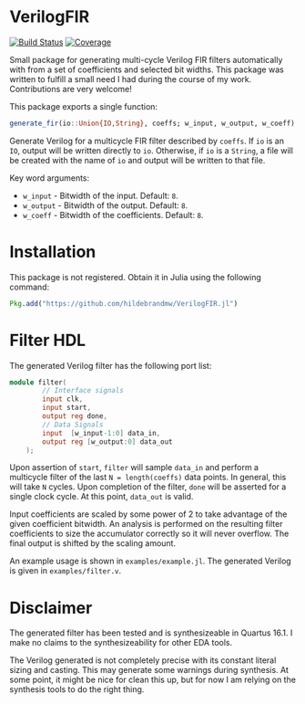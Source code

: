 # VerilogFIR

[![Build Status](https://travis-ci.org/hildebrandmw/VerilogFIR.jl.svg?branch=master)](https://travis-ci.org/hildebrandmw/VerilogFIR.jl)
[![Coverage](https://codecov.io/gh/hildebrandmw/VerilogFIR.jl/branch/master/graphs/badge.svg?branch=master)](https://codecov.io/gh/hildebrandmw/VerilogFIR.jl/branch/master)

Small package for generating multi-cycle Verilog FIR filters automatically with
from a set of coefficients and selected bit widths. This package was written
to fulfill a small need I had during the course of my work. Contributions are
very welcome!

This package exports a single function:

```julia
generate_fir(io::Union{IO,String}, coeffs; w_input, w_output, w_coeff)
```

Generate Verilog for a multicycle FIR filter described by `coeffs`. If `io` is
an `IO`, output will be written directly to `io`. Otherwise, if `io` is a
`String`, a file will be created with the name of `io` and output will be
written to that file.

Key word arguments:
* `w_input` - Bitwidth of the input. Default: `8`.
* `w_output` - Bitwidth of the output. Default: `8`.
* `w_coeff` - Bitwidth of the coefficients. Default: `8`.

# Installation
This package is not registered. Obtain it in Julia using the following command:
```julia
Pkg.add("https://github.com/hildebrandmw/VerilogFIR.jl")
```

# Filter HDL
The generated Verilog filter has the following port list:
```verilog
module filter(
        // Interface signals
        input clk,
        input start,
        output reg done,
        // Data Signals
        input  [w_input-1:0] data_in,
        output reg [w_output:0] data_out
    );
```
Upon assertion of `start`, `filter` will sample `data_in` and perform a 
multicycle filter of the last `N = length(coeffs)` data points. In general, this
will take `N` cycles. Upon completion of the filter, `done` will be asserted
for a single clock cycle. At this point, `data_out` is valid.

Input coefficients are scaled by some power of 2 to take advantage of the given 
coefficient bitwidth. An analysis is performed on the resulting filter 
coefficients to size the accumulator correctly so it will never overflow. The
final output is shifted by the scaling amount.

An example usage is shown in `examples/example.jl`. The generated Verilog is
given in `examples/filter.v`.

# Disclaimer
The generated filter has been tested and is synthesizeable in Quartus 16.1. I
make no claims to the synthesizeability for other EDA tools.

The Verilog generated is not completely precise with its constant literal sizing
and casting. This may generate some warnings during synthesis. At some point,
it might be nice for clean this up, but for now I am relying on the synthesis
tools to do the right thing.
